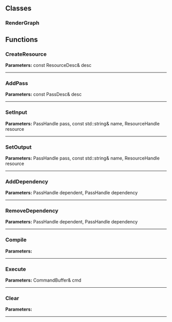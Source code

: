 
## Classes

### RenderGraph




## Functions

### CreateResource



**Parameters:** const ResourceDesc& desc

---

### AddPass



**Parameters:** const PassDesc& desc

---

### SetInput



**Parameters:** PassHandle pass, const std::string& name, ResourceHandle resource

---

### SetOutput



**Parameters:** PassHandle pass, const std::string& name, ResourceHandle resource

---

### AddDependency



**Parameters:** PassHandle dependent, PassHandle dependency

---

### RemoveDependency



**Parameters:** PassHandle dependent, PassHandle dependency

---

### Compile



**Parameters:** 

---

### Execute



**Parameters:** CommandBuffer& cmd

---

### Clear



**Parameters:** 

---

